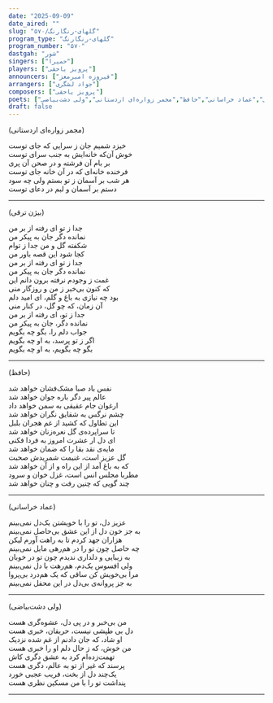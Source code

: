 ```yaml
---
date: "2025-09-09"
date_aired: ""
slug: "گلهای-رنگارنگ/۵۷۰"
program_type: "گلهای-رنگارنگ"
program_number: "۵۷۰"
dastgah: "شور"
singers: ["حمیرا"]
players: ["پرویز یاحقی"]
announcers: ["فیروزه امیرمعز"]
arrangers: ["جواد لشگری"]
composers: ["پرویز یاحقی"]
poets: ["بیژن ترقی","عماد خراسانی","حافظ","مجمر زواره‌ای اردستانی","ولی دشت‌بیاضی"]
draft: false
---
```



(مجمر زواره‌ای اردستانی)

خیزد شمیم جان ز سرایی که جای توست  
خوش آن‌که خانه‌ایش به جنب سرای توست  
بر بام آن فرشته و در صحن آن پری  
فرخنده خانه‌ای که در آن خانه جای توست  
هر شب بر آسمان ز تو بستم ولی چه سود  
دستم بر آسمان و لبم در دعای توست  

---

(بیژن ترقی)  

جدا ز تو ای رفته از بر من  
نمانده دگر جان به پیکر من  
شکفته گل و من جدا ز توام  
کجا شود این قصه باور من  
جدا ز تو ای رفته از بر من  
نمانده دگر جان به پیکر من  
غمت ز وجودم نرفته برون دانم این  
که کنون بی‌خبر ز من و روزگار منی  
بود چه نیازی به باغ و گلم، ای امید دلم  
آن زمان، که چو گل، در کنار منی  
جدا ز تو، ای رفته از بر من  
نمانده دگر، جان به پیکر من  
جواب دلم را، بگو چه بگویم  
اگر ز تو پرسد، به او چه بگویم  
بگو چه بگویم، به او چه بگویم  

---

(حافظ)  

نفس باد صبا مشک‌فشان خواهد شد  
عالم پیر دگر باره جوان خواهد شد  
ارغوان جام عقیقی به سمن خواهد داد  
چشم نرگس به شقایق نگران خواهد شد  
این تطاول که کشید از غم هجران بلبل  
تا سراپرده‌ی گل نعره‌زنان خواهد شد  
ای دل ار عشرت امروز به فردا فکنی  
مایه‌ی نقد بقا را که ضمان خواهد شد  
گل عزیز است، غنیمت شمریدش صحبت  
که به باغ آمد از این راه و از آن خواهد شد  
مطربا مجلس انس است، غزل خوان و سرود  
چند گویی که چنین رفت و چنان خواهد شد

---

(عماد خراسانی)

عزیز دل، تو را با خویشتن یک‌دل نمی‌بینم  
به جز خون دل از این عشق بی‌حاصل نمی‌بینم  
هزاران جهد کردم تا به راهت آورم لیکن  
چه حاصل چون تو را در هم‌رهی مایل نمی‌بینم  
به زیبایی و دلداری ندیدم چون تو در خوبان  
ولی افسوس یک‌دم، هم‌رهت با دل نمی‌بینم  
مرا بی‌خویش کن ساقی که یک هم‌درد بی‌پروا  
به جز پروانه‌ی بی‌دل در این محفل نمی‌بینم  

---

(ولی دشت‌بیاضی)  

من بی‌خبر و در پی دل، عشوه‌گری هست  
دل بی طپشی نیست، حریفان، خبری هست  
او شاد، که جان دادنم از غم شده نزدیک  
من خوش، که ز حال دلم او را خبری هست  
تهمت‌زده‌ام کرد به عشق دگری کاش  
پرسند که غیر از تو به عالم، دگری هست  
یک‌چند دل از بخت، فریب عجبی خورد  
پنداشت تو را با من مسکین نظری هست

---

